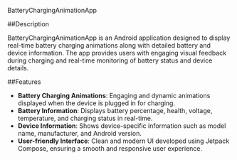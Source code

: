 BatteryChargingAnimationApp

##Description

BatteryChargingAnimationApp is an Android application designed to display real-time battery charging animations along with detailed battery and device information. The app provides users with engaging visual feedback during charging and real-time monitoring of battery status and device details.

##Features
- **Battery Charging Animations**: Engaging and dynamic animations displayed when the device is plugged in for charging.
- **Battery Information**: Displays battery percentage, health, voltage, temperature, and charging status in real-time.
- **Device Information**: Shows device-specific information such as model name, manufacturer, and Android version.
- **User-friendly Interface**: Clean and modern UI developed using Jetpack Compose, ensuring a smooth and responsive user experience.
